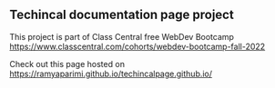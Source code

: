 ## Techincal documentation page project

This project is part of Class Central free WebDev Bootcamp https://www.classcentral.com/cohorts/webdev-bootcamp-fall-2022

Check out this page hosted  on https://ramyaparimi.github.io/techincalpage.github.io/ 

